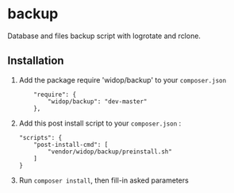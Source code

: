 # backup

Database and files backup script with logrotate and rclone.

## Installation
1. Add the package require 'widop/backup' to your `composer.json`
   ```    
       "require": {
           "widop/backup": "dev-master"
       },
   ```
1. Add this post install script to your `composer.json` :
   ```
   "scripts": {
       "post-install-cmd": [
           "vendor/widop/backup/preinstall.sh"
       ]
   }
   ```
3. Run `composer install`, then fill-in asked parameters
